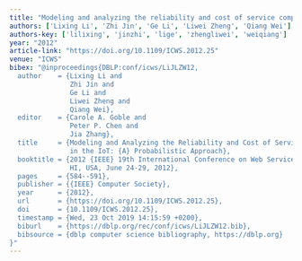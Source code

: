 ```yaml
---
title: "Modeling and analyzing the reliability and cost of service composition in the IoT: A probabilistic approach"
authors: ['Lixing Li', 'Zhi Jin', 'Ge Li', 'Liwei Zheng', 'Qiang Wei']
authors-key: ['lilixing', 'jinzhi', 'lige', 'zhengliwei', 'weiqiang']
year: "2012"
article-link: "https://doi.org/10.1109/ICWS.2012.25"
venue: "ICWS"
bibex: "@inproceedings{DBLP:conf/icws/LiJLZW12,
  author    = {Lixing Li and
               Zhi Jin and
               Ge Li and
               Liwei Zheng and
               Qiang Wei},
  editor    = {Carole A. Goble and
               Peter P. Chen and
               Jia Zhang},
  title     = {Modeling and Analyzing the Reliability and Cost of Service Composition
               in the IoT: {A} Probabilistic Approach},
  booktitle = {2012 {IEEE} 19th International Conference on Web Services, Honolulu,
               HI, USA, June 24-29, 2012},
  pages     = {584--591},
  publisher = {{IEEE} Computer Society},
  year      = {2012},
  url       = {https://doi.org/10.1109/ICWS.2012.25},
  doi       = {10.1109/ICWS.2012.25},
  timestamp = {Wed, 23 Oct 2019 14:15:59 +0200},
  biburl    = {https://dblp.org/rec/conf/icws/LiJLZW12.bib},
  bibsource = {dblp computer science bibliography, https://dblp.org}
}"
---
```

